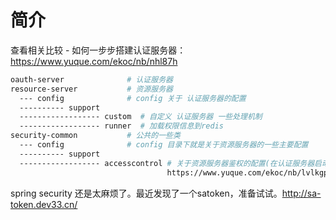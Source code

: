 # 简介

查看相关比较 -  如何一步步搭建认证服务器：https://www.yuque.com/ekoc/nb/nhl87h

~~~bash
oauth-server              # 认证服务器
resource-server           # 资源服务器
  --- config              # config 关于 认证服务器的配置
  ---------- support      
  ------------------ custom  # 自定义 认证服务器 一些处理机制
  ------------------ runner  # 加载权限信息到redis 
security-common           # 公共的一些类
  --- config              # config 目录下就是关于资源服务器的一些主要配置
  ---------- support
  ------------------ accesscontrol # 关于资源服务器鉴权的配置(在认证服务器启动的时候，将database中各个路径相关的权限，加载到redis中)
                                   https://www.yuque.com/ekoc/nb/lvlkgp
~~~

spring security 还是太麻烦了。最近发现了一个satoken，准备试试。http://sa-token.dev33.cn/